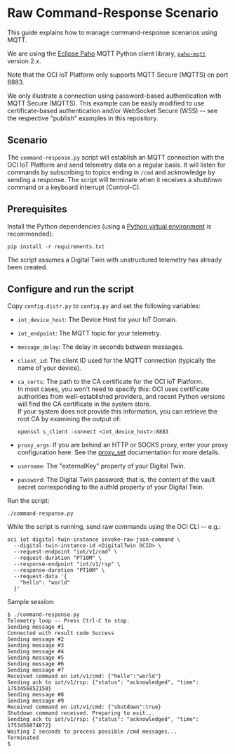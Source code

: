 # Raw Command-Response Scenario

This guide explains how to manage command-response scenarios using MQTT.

We are using the [Eclipse Paho](http://eclipse.org/paho/) MQTT Python client library,
[`paho-mqtt`](https://pypi.org/project/paho-mqtt/) version 2.x.

Note that the OCI IoT Platform only supports MQTT Secure (MQTTS) on port 8883.

We only illustrate a connection using password-based authentication with MQTT Secure (MQTTS).
This example can be easily modified to use certificate-based authentication and/or WebSocket
Secure (WSS) -- see the respective "publish" examples in this repository.

## Scenario

The `command-response.py` script will establish an MQTT connection with the OCI IoT
Platform and send telemetry data on a regular basis.
It will listen for commands by subscribing to topics ending in `/cmd` and acknowledge
by sending a response.
The script will terminate when it receives a _shutdown_ command or a keyboard interrupt (Control-C).

## Prerequisites

Install the Python dependencies
(using a [Python virtual environment](https://docs.python.org/3/library/venv.html) is recommended):

```shell
pip install -r requirements.txt
```

The script assumes a Digital Twin with unstructured telemetry has already been created.

## Configure and run the script

Copy `config.distr.py` to `config.py` and set the following variables:

- `iot_device_host`: The Device Host for your IoT Domain.
- `iot_endpoint`: The  MQTT topic for your telemetry.
- `message_delay`: The delay in seconds between messages.
- `client_id`: The client ID used for the MQTT connection (typically the name of your device).
- `ca_certs`: The path to the CA certificate for the OCI IoT Platform.  
  In most cases, you won't need to specify this: OCI uses certificate authorities from
  well-established providers, and recent Python versions will find the CA certificate
  in the system store.  
  If your system does not provide this information, you can retrieve the root CA by
  examining the output of:

  ```shell
  openssl s_client -connect <iot_device_host>:8883
  ```

- `proxy_args`: If you are behind an HTTP or SOCKS proxy, enter your proxy configuration
  here. See the
  [proxy_set](https://eclipse.dev/paho/files/paho.mqtt.python/html/client.html#paho.mqtt.client.Client.proxy_set)
  documentation for more details.
- `username`: The "externalKey" property of your Digital Twin.
- `password`: The Digital Twin password; that is, the content of the vault secret
  corresponding to the authId property of your Digital Twin.

Run the script:

```shell
./command-response.py
```

While the script is running, send raw commands using the OCI CLI -- e.g.:

```shell
oci iot digital-twin-instance invoke-raw-json-command \
  --digital-twin-instance-id <DigitalTwin OCID> \
  --request-endpoint "iot/v1/cmd" \
  --request-duration "PT10M" \
  --response-endpoint "iot/v1/rsp" \
  --response-duration "PT10M" \
  --request-data '{
    "hello": "world"
  }'
```

Sample session:

```text
$ ./command-response.py
Telemetry loop -- Press Ctrl-C to stop.
Sending message #1
Connected with result code Success
Sending message #2
Sending message #3
Sending message #4
Sending message #5
Sending message #6
Sending message #7
Received command on iot/v1/cmd: {"hello":"world"}
Sending ack to iot/v1/rsp: {"status": "acknowledged", "time": 1753456852150}
Sending message #8
Sending message #9
Received command on iot/v1/cmd: {"shutdown":true}
Shutdown command received. Preparing to exit...
Sending ack to iot/v1/rsp: {"status": "acknowledged", "time": 1753456874872}
Waiting 2 seconds to process possible /cmd messages...
Terminated
$
```
